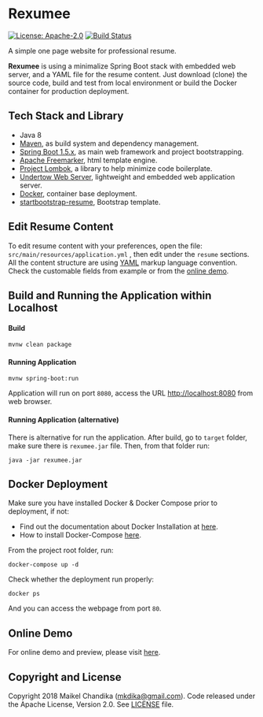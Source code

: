 # Rexumee
[![License: Apache-2.0](https://img.shields.io/badge/license-Apache--2.0-green.svg)](/LICENSE)
[![Build Status](https://travis-ci.org/mkdika/rexumee.svg?branch=master)](https://travis-ci.org/mkdika/rexumee)

A simple one page website for professional resume. 

**Rexumee** is using a minimalize Spring Boot stack with embedded web server, and a YAML file for the resume content. Just download (clone) the source code, build and test from local environment or build the Docker container for production deployment. 



## Tech Stack and Library

- Java 8
- [Maven](https://maven.apache.org/index.html), as build system and dependency management.
- [Spring Boot 1.5.x](https://projects.spring.io/spring-boot/), as main web framework and project bootstrapping.
- [Apache Freemarker](https://freemarker.apache.org/), html template engine.
- [Project Lombok](https://projectlombok.org/), a library to help minimize code boilerplate.
- [Undertow Web Server](http://undertow.io/), lightweight and embedded web application server.
- [Docker](https://www.docker.com/), container base deployment.
- [startbootstrap-resume](https://github.com/BlackrockDigital/startbootstrap-resume), Bootstrap template.



## Edit Resume Content

To edit resume content with your preferences, open the file: `src/main/resources/application.yml` , then edit under the `resume` sections. All the content structure are using [YAML](http://yaml.org/) markup language convention. Check the customable fields from example or from the [online demo](https://www.mkdika.com).



## Build and Running the Application within Localhost

#### Build

```console
mvnw clean package
```


#### Running Application

```console
mvnw spring-boot:run
```

Application will run on port `8080`, access the URL  [http://localhost:8080](http://localhost:8080) from web browser.

#### Running Application (alternative)

There is alternative for run the application. After build, go to `target` folder, make sure there is `rexumee.jar` file. Then, from that folder run:

```console
java -jar rexumee.jar
```



## Docker Deployment

Make sure you have installed Docker & Docker Compose prior to deployment, if not:

- Find out the documentation about Docker Installation at [here](https://docs.docker.com/install/).
- How to install Docker-Compose [here](https://docs.docker.com/compose/install/).

From the project root folder, run:

```console
docker-compose up -d
```

Check whether the deployment run properly:

```console
docker ps
```

And you can access the webpage from port `80`.



## Online Demo

For online demo and preview, please visit [here](https://www.mkdika.com/).



## Copyright and License

Copyright 2018 Maikel Chandika (mkdika@gmail.com). Code released under the Apache License, Version 2.0. See [LICENSE](/LICENSE) file.

